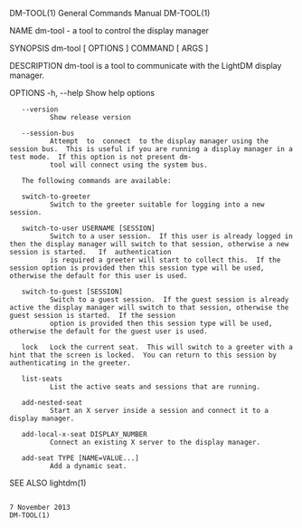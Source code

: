 DM-TOOL(1)                                                                       General Commands Manual                                                                       DM-TOOL(1)

NAME
       dm-tool - a tool to control the display manager

SYNOPSIS
       dm-tool [ OPTIONS ] COMMAND [ ARGS ]

DESCRIPTION
       dm-tool is a tool to communicate with the LightDM display manager.

OPTIONS
       -h, --help
              Show help options

       --version
              Show release version

       --session-bus
              Attempt  to  connect  to the display manager using the session bus.  This is useful if you are running a display manager in a test mode.  If this option is not present dm-
              tool will connect using the system bus.

       The following commands are available:

       switch-to-greeter
              Switch to the greeter suitable for logging into a new session.

       switch-to-user USERNAME [SESSION]
              Switch to a user session.  If this user is already logged in then the display manager will switch to that session, otherwise a new session is started.   If  authentication
              is required a greeter will start to collect this.  If the session option is provided then this session type will be used, otherwise the default for this user is used.

       switch-to-guest [SESSION]
              Switch to a guest session.  If the guest session is already active the display manager will switch to that session, otherwise the guest session is started.  If the session
              option is provided then this session type will be used, otherwise the default for the guest user is used.

       lock   Lock the current seat.  This will switch to a greeter with a hint that the screen is locked.  You can return to this session by authenticating in the greeter.

       list-seats
              List the active seats and sessions that are running.

       add-nested-seat
              Start an X server inside a session and connect it to a display manager.

       add-local-x-seat DISPLAY_NUMBER
              Connect an existing X server to the display manager.

       add-seat TYPE [NAME=VALUE...]
              Add a dynamic seat.

SEE ALSO
       lightdm(1)

                                                                                     7 November 2013                                                                           DM-TOOL(1)
